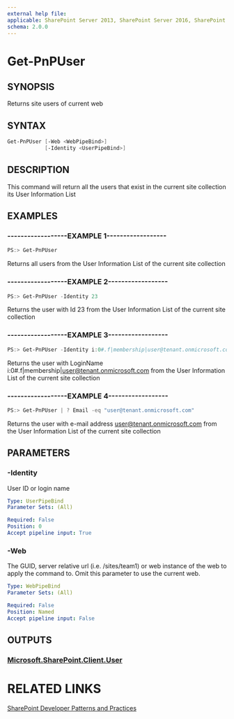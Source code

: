 ```yaml
---
external help file:
applicable: SharePoint Server 2013, SharePoint Server 2016, SharePoint Online
schema: 2.0.0
---
```

# Get-PnPUser

## SYNOPSIS
Returns site users of current web

## SYNTAX 

```powershell
Get-PnPUser [-Web <WebPipeBind>]
            [-Identity <UserPipeBind>]
```

## DESCRIPTION
This command will return all the users that exist in the current site collection its User Information List

## EXAMPLES

### ------------------EXAMPLE 1------------------
```powershell
PS:> Get-PnPUser
```

Returns all users from the User Information List of the current site collection

### ------------------EXAMPLE 2------------------
```powershell
PS:> Get-PnPUser -Identity 23
```

Returns the user with Id 23 from the User Information List of the current site collection

### ------------------EXAMPLE 3------------------
```powershell
PS:> Get-PnPUser -Identity i:0#.f|membership|user@tenant.onmicrosoft.com
```

Returns the user with LoginName i:0#.f|membership|user@tenant.onmicrosoft.com from the User Information List of the current site collection

### ------------------EXAMPLE 4------------------
```powershell
PS:> Get-PnPUser | ? Email -eq "user@tenant.onmicrosoft.com"
```

Returns the user with e-mail address user@tenant.onmicrosoft.com from the User Information List of the current site collection

## PARAMETERS

### -Identity
User ID or login name

```yaml
Type: UserPipeBind
Parameter Sets: (All)

Required: False
Position: 0
Accept pipeline input: True
```

### -Web
The GUID, server relative url (i.e. /sites/team1) or web instance of the web to apply the command to. Omit this parameter to use the current web.

```yaml
Type: WebPipeBind
Parameter Sets: (All)

Required: False
Position: Named
Accept pipeline input: False
```

## OUTPUTS

### [Microsoft.SharePoint.Client.User](https://msdn.microsoft.com/en-us/library/microsoft.sharepoint.client.user.aspx)

# RELATED LINKS

[SharePoint Developer Patterns and Practices](http://aka.ms/sppnp)